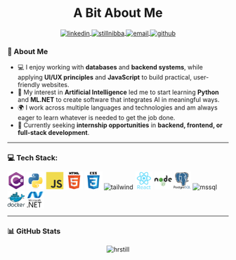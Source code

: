 <h1 align="center">A Bit About Me</h1>

<p align="center">
<a href="https://linkedin.com/in/stiliyan-hristov-58910735b" target="blank">
  <img align="center" src="https://cdn.jsdelivr.net/gh/devicons/devicon/icons/linkedin/linkedin-original.svg" alt="linkedin" height="30" width="40"/>
</a>
<a href="https://instagram.com/stillnibba" target="blank">
  <img align="center" src="https://raw.githubusercontent.com/rahuldkjain/github-profile-readme-generator/master/src/images/icons/Social/instagram.svg" alt="stillnibba" height="30" width="40"/>
</a>
<a href="mailto:hristovstilian94@gmail.com" target="blank">
  <img align="center" src="https://cdn.jsdelivr.net/gh/simple-icons/simple-icons/icons/gmail.svg" alt="email" height="30" width="40"/>
</a>
<a href="https://github.com/hrstill" target="blank">
  <img align="center" src="https://cdn.jsdelivr.net/gh/devicons/devicon/icons/github/github-original.svg" alt="github" height="30" width="40"/>
</a>
</p>

### 🚀 About Me
- 💻 I enjoy working with **databases** and **backend systems**, while applying **UI/UX principles** and **JavaScript** to build practical, user-friendly websites.  
- 🤖 My interest in **Artificial Intelligence** led me to start learning **Python** and **ML.NET** to create software that integrates AI in meaningful ways.  
- 🌍 I work across multiple languages and technologies and am always eager to learn whatever is needed to get the job done.  
- 🎯 Currently seeking **internship opportunities** in **backend, frontend, or full-stack development**.  

---

### 💻 Tech Stack:
<p align="left">
  <img src="https://raw.githubusercontent.com/devicons/devicon/master/icons/csharp/csharp-original.svg" alt="csharp" width="40" height="40"/> 
  <img src="https://raw.githubusercontent.com/devicons/devicon/master/icons/python/python-original.svg" alt="python" width="40" height="40"/> 
  <img src="https://raw.githubusercontent.com/devicons/devicon/master/icons/javascript/javascript-original.svg" alt="javascript" width="40" height="40"/> 
  <img src="https://raw.githubusercontent.com/devicons/devicon/master/icons/html5/html5-original-wordmark.svg" alt="html5" width="40" height="40"/> 
  <img src="https://raw.githubusercontent.com/devicons/devicon/master/icons/css3/css3-original-wordmark.svg" alt="css3" width="40" height="40"/> 
  <img src="https://www.vectorlogo.zone/logos/tailwindcss/tailwindcss-icon.svg" alt="tailwind" width="40" height="40"/> 
  <img src="https://raw.githubusercontent.com/devicons/devicon/master/icons/react/react-original-wordmark.svg" alt="react" width="40" height="40"/> 
  <img src="https://raw.githubusercontent.com/devicons/devicon/master/icons/nodejs/nodejs-original-wordmark.svg" alt="nodejs" width="40" height="40"/> 
  <img src="https://raw.githubusercontent.com/devicons/devicon/master/icons/postgresql/postgresql-original-wordmark.svg" alt="postgresql" width="40" height="40"/> 
  <img src="https://www.svgrepo.com/show/303229/microsoft-sql-server-logo.svg" alt="mssql" width="40" height="40"/> 
  <img src="https://raw.githubusercontent.com/devicons/devicon/master/icons/docker/docker-original-wordmark.svg" alt="docker" width="40" height="40"/> 
  <img src="https://raw.githubusercontent.com/devicons/devicon/master/icons/dot-net/dot-net-original-wordmark.svg" alt="dotnet" width="40" height="40"/> 
</p>

---

### 📊 GitHub Stats
<p align="center">
  <img src="https://github-readme-stats.vercel.app/api?username=hrstill&show_icons=true&locale=en" alt="hrstill" />
</p>
